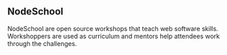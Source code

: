 ## NodeSchool

NodeSchool are open source workshops that teach web software skills. Workshoppers are used as curriculum and mentors help attendees work through the challenges.<!-- .element: class="fragment"  -->
